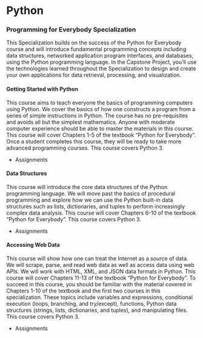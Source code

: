 # Python
### Programming for Everybody Specialization
This Specialization builds on the success of the Python for Everybody course and will introduce fundamental programming concepts including data structures, networked application program interfaces, and databases, using the Python programming language. In the Capstone Project, you’ll use the technologies learned throughout the Specialization to design and create your own applications for data retrieval, processing, and visualization.

#### Getting Started with Python
This course aims to teach everyone the basics of programming computers using Python. We cover the basics of how one constructs a program from a series of simple instructions in Python. The course has no pre-requisites and avoids all but the simplest mathematics. Anyone with moderate computer experience should be able to master the materials in this course. This course will cover Chapters 1-5 of the textbook “Python for Everybody”. Once a student completes this course, they will be ready to take more advanced programming courses. This course covers Python 3.
  - Assignments<br>
  
 #### Data Structures
 This course will introduce the core data structures of the Python programming language. We will move past the basics of procedural programming and explore how we can use the Python built-in data structures such as lists, dictionaries, and tuples to perform increasingly complex data analysis. This course will cover Chapters 6-10 of the textbook “Python for Everybody”. This course covers Python 3.
  - Assignments<br>
  
 #### Accessing Web Data
 This course will show how one can treat the Internet as a source of data. We will scrape, parse, and read web data as well as access data using web APIs. We will work with HTML, XML, and JSON data formats in Python. This course will cover Chapters 11-13 of the textbook “Python for Everybody”. To succeed in this course, you should be familiar with the material covered in Chapters 1-10 of the textbook and the first two courses in this specialization. These topics include variables and expressions, conditional execution (loops, branching, and try/except), functions, Python data structures (strings, lists, dictionaries, and tuples), and manipulating files. This course covers Python 3.
  - Assignments<br>
  
